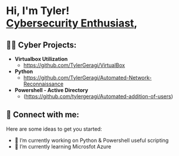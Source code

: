 <h1>Hi, I'm Tyler! <br/><a href="https://github.com/TylerGeragi"><a href="https://www.linkedin.com/in/tylergeragi/">Cybersecurity Enthusiast</a>, 

<h2>👨‍💻 Cyber Projects:</h2>

- <b>Virtualbox Utilization </b>
  -  https://github.com/TylerGeragi/VirtualBox
- <b>Python  </b>
  -  https://github.com/TylerGeragi/Automated-Network-Reconnaissance
- <b>Powershell - Active Directory</b>
  - (https://github.com/tylergeragi/Automated-addition-of-users)


<h2> 🤳 Connect with me:</h2>


Here are some ideas to get you started:

- 🔭 I’m currently working on Python & Powershell useful scripting
- 🌱 I’m currently learning Microsfot Azure
